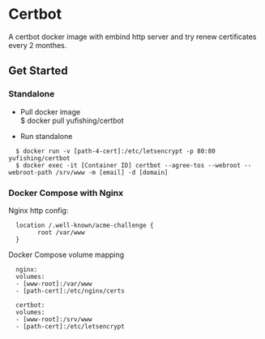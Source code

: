 # Certbot

A certbot docker image with embind http server and try renew certificates every 2 monthes.

## Get Started 

### Standalone
* Pull docker image  
  $ docker pull yufishing/certbot

* Run standalone  
```  
  $ docker run -v [path-4-cert]:/etc/letsencrypt -p 80:80 yufishing/certbot 
  $ docker exec -it [Container ID] certbot --agree-tos --webroot --webroot-path /srv/www -m [email] -d [domain]  
```  
  
### Docker Compose with Nginx  
  Nginx http config:
```  
  location /.well-known/acme-challenge {
        root /var/www
  }
```    


  Docker Compose volume mapping
```
  nginx:
  volumes:
  - [www-root]:/var/www
  - [path-cert]:/etc/nginx/certs
  
  certbot:
  volumes:
  - [www-root]:/srv/www
  - [path-cert]:/etc/letsencrypt
```
